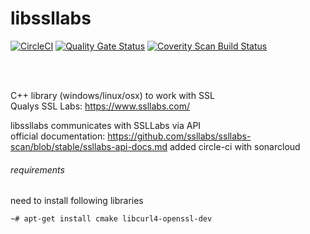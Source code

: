 # libssllabs
[![CircleCI](https://dl.circleci.com/status-badge/img/circleci/6uMc8po2vsZYfPzAnb7DdZ/qYT712W7VP1YRjJJFjtZU/tree/master.svg?style=svg)](https://dl.circleci.com/status-badge/redirect/circleci/6uMc8po2vsZYfPzAnb7DdZ/qYT712W7VP1YRjJJFjtZU/tree/master)
[![Quality Gate Status](https://sonarcloud.io/api/project_badges/measure?project=matusso_libssllabs&metric=alert_status)](https://sonarcloud.io/dashboard?id=matusso_libssllabs)
<a href="https://scan.coverity.com/projects/matusso-libssllabs">
  <img alt="Coverity Scan Build Status"
       src="https://scan.coverity.com/projects/8326/badge.svg"/>
</a>

<br><br>

C++ library (windows/linux/osx) to work with SSL<br>
Qualys SSL Labs: https://www.ssllabs.com/

libssllabs communicates with SSLLabs via API <br>
official documentation: https://github.com/ssllabs/ssllabs-scan/blob/stable/ssllabs-api-docs.md
added circle-ci with sonarcloud

###### requirements
need to install following libraries
```
~# apt-get install cmake libcurl4-openssl-dev
```
